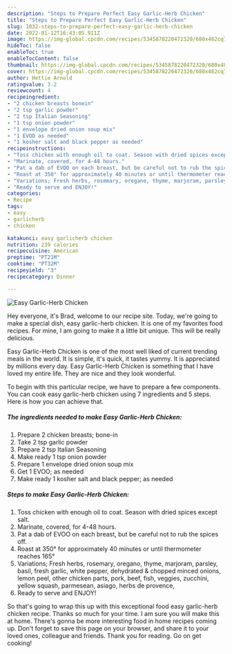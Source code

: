 ```yaml
---
description: "Steps to Prepare Perfect Easy Garlic-Herb Chicken"
title: "Steps to Prepare Perfect Easy Garlic-Herb Chicken"
slug: 1032-steps-to-prepare-perfect-easy-garlic-herb-chicken
date: 2022-01-12T16:43:05.911Z
image: https://img-global.cpcdn.com/recipes/5345878220472320/680x482cq70/easy-garlic-herb-chicken-recipe-main-photo.jpg
hideToc: false
enableToc: true
enableTocContent: false
thumbnail: https://img-global.cpcdn.com/recipes/5345878220472320/680x482cq70/easy-garlic-herb-chicken-recipe-main-photo.jpg
cover: https://img-global.cpcdn.com/recipes/5345878220472320/680x482cq70/easy-garlic-herb-chicken-recipe-main-photo.jpg
author: Hettie Arnold
ratingvalue: 3.2
reviewcount: 4
recipeingredient:
- "2 chicken breasts bonein"
- "2 tsp garlic powder"
- "2 tsp Italian Seasoning"
- "1 tsp onion powder"
- "1 envelope dried onion soup mix"
- "1 EVOO as needed"
- "1 kosher salt and black pepper as needed"
recipeinstructions:
- "Toss chicken with enough oil to coat. Season with dried spices except salt."
- "Marinate, covered, for 4-48 hours."
- "Pat a dab of EVOO on each breast, but be careful not to rub the spices off."
- "Roast at 350° for approximately 40 minutes or until thermometer reaches 165°"
- "Variations; Fresh herbs, rosemary, oregano, thyme, marjoram, parsley, basil, fresh garlic, white pepper, dehydrated & chopped minced onions, lemon peel, other chicken parts, pork, beef, fish, veggies, zucchini, yellow squash, parmesean, asiago, herbs de provence,"
- "Ready to serve and ENJOY!"
categories:
- Recipe
tags:
- easy
- garlicherb
- chicken

katakunci: easy garlicherb chicken 
nutrition: 239 calories
recipecuisine: American
preptime: "PT21M"
cooktime: "PT32M"
recipeyield: "3"
recipecategory: Dinner

---
```



![Easy Garlic-Herb Chicken](https://img-global.cpcdn.com/recipes/5345878220472320/680x482cq70/easy-garlic-herb-chicken-recipe-main-photo.jpg)

Hey everyone, it's Brad, welcome to our recipe site. Today, we're going to make a special dish, easy garlic-herb chicken. It is one of my favorites food recipes. For mine, I am going to make it a little bit unique. This will be really delicious.



Easy Garlic-Herb Chicken is one of the most well liked of current trending meals in the world. It is simple, it's quick, it tastes yummy. It is appreciated by millions every day. Easy Garlic-Herb Chicken is something that I have loved my entire life. They are nice and they look wonderful.


To begin with this particular recipe, we have to prepare a few components. You can cook easy garlic-herb chicken using 7 ingredients and 5 steps. Here is how you can achieve that.

<!--inarticleads1-->

##### The ingredients needed to make Easy Garlic-Herb Chicken:

1. Prepare 2 chicken breasts; bone-in
1. Take 2 tsp garlic powder
1. Prepare 2 tsp Italian Seasoning
1. Make ready 1 tsp onion powder
1. Prepare 1 envelope dried onion soup mix
1. Get 1 EVOO; as needed
1. Make ready 1 kosher salt and black pepper; as needed




<!--inarticleads2-->

##### Steps to make Easy Garlic-Herb Chicken:

1. Toss chicken with enough oil to coat. Season with dried spices except salt.
1. Marinate, covered, for 4-48 hours.
1. Pat a dab of EVOO on each breast, but be careful not to rub the spices off.
1. Roast at 350° for approximately 40 minutes or until thermometer reaches 165°
1. Variations; Fresh herbs, rosemary, oregano, thyme, marjoram, parsley, basil, fresh garlic, white pepper, dehydrated & chopped minced onions, lemon peel, other chicken parts, pork, beef, fish, veggies, zucchini, yellow squash, parmesean, asiago, herbs de provence,
1. Ready to serve and ENJOY!



So that's going to wrap this up with this exceptional food easy garlic-herb chicken recipe. Thanks so much for your time. I am sure you will make this at home. There's gonna be more interesting food in home recipes coming up. Don't forget to save this page on your browser, and share it to your loved ones, colleague and friends. Thank you for reading. Go on get cooking!
